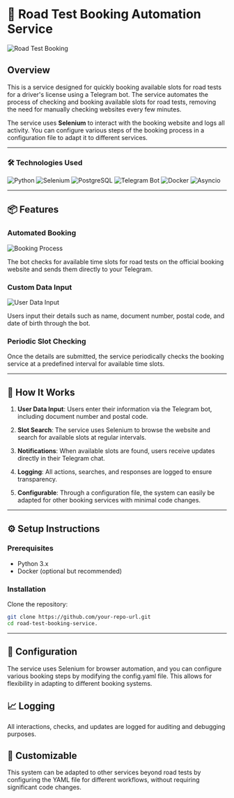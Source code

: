 # 🚗 Road Test Booking Automation Service

![Road Test Booking](link-to-your-main-banner-image)

## Overview

This is a service designed for quickly booking available slots for road tests for a driver's license using a Telegram bot. The service automates the process of checking and booking available slots for road tests, removing the need for manually checking websites every few minutes.

The service uses **Selenium** to interact with the booking website and logs all activity. You can configure various steps of the booking process in a configuration file to adapt it to different services.

---

### 🛠 Technologies Used

![Python](https://img.shields.io/badge/Python-3776AB?style=for-the-badge&logo=python&logoColor=white)
![Selenium](https://img.shields.io/badge/Selenium-43B02A?style=for-the-badge&logo=selenium&logoColor=white)
![PostgreSQL](https://img.shields.io/badge/PostgreSQL-4169E1?style=for-the-badge&logo=postgresql&logoColor=white)
![Telegram Bot](https://img.shields.io/badge/Telegram_Bot-2CA5E0?style=for-the-badge&logo=telegram&logoColor=white)
![Docker](https://img.shields.io/badge/Docker-2496ED?style=for-the-badge&logo=docker&logoColor=white)
![Asyncio](https://img.shields.io/badge/Asyncio-808080?style=for-the-badge)

---

## 📦 Features

### Automated Booking

![Booking Process](link-to-your-booking-process-screenshot)

The bot checks for available time slots for road tests on the official booking website and sends them directly to your Telegram.

### Custom Data Input

![User Data Input](link-to-your-user-data-input-screenshot)

Users input their details such as name, document number, postal code, and date of birth through the bot.

### Periodic Slot Checking

Once the details are submitted, the service periodically checks the booking service at a predefined interval for available time slots.

---

## 🚀 How It Works

1. **User Data Input**: Users enter their information via the Telegram bot, including document number and postal code.
   
2. **Slot Search**: The service uses Selenium to browse the website and search for available slots at regular intervals.

3. **Notifications**: When available slots are found, users receive updates directly in their Telegram chat.

4. **Logging**: All actions, searches, and responses are logged to ensure transparency.

5. **Configurable**: Through a configuration file, the system can easily be adapted for other booking services with minimal code changes.

---

## ⚙️ Setup Instructions

### Prerequisites

- Python 3.x
- Docker (optional but recommended)

### Installation

Clone the repository:

```bash
git clone https://github.com/your-repo-url.git
cd road-test-booking-service. 
```

---

## 🔧 Configuration

The service uses Selenium for browser automation, and you can configure various booking steps by modifying the config.yaml file. This allows for flexibility in adapting to different booking systems.

## 📈 Logging

All interactions, checks, and updates are logged for auditing and debugging purposes.

## 🤖 Customizable

This system can be adapted to other services beyond road tests by configuring the YAML file for different workflows, without requiring significant code changes.

